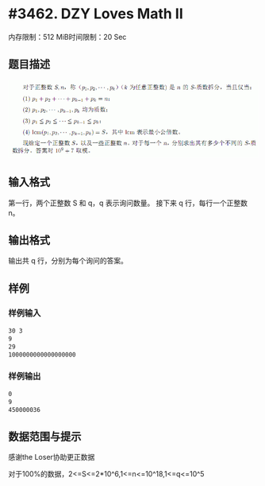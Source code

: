 # #3462. DZY Loves Math II

内存限制：512 MiB时间限制：20 Sec

## 题目描述

![](upload/201403/11.jpg)

## 输入格式

第一行，两个正整数 S 和 q，q 表示询问数量。
接下来 q 行，每行一个正整数 n。

## 输出格式

输出共 q 行，分别为每个询问的答案。

## 样例

### 样例输入

    
    30 3
    9
    29
    1000000000000000000
    

### 样例输出

    
    0
    9
    450000036
    
    
    

## 数据范围与提示

感谢the Loser协助更正数据

对于100%的数据，2<=S<=2*10^6,1<=n<=10^18,1<=q<=10^5
